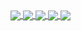 <a href="https://github.com/GamingLiamStudios">
  <img align="center" src="https://github-readme-stats.vercel.app/api?username=GamingLiamStudios&show_icons=true&theme=dark&count_private=true" />
</a>
<a href="https://github.com/GamingLiamStudios">
  <img align="center" src="https://github-readme-stats.vercel.app/api/top-langs/?username=GamingLiamStudios&theme=dark&layout=compact" />
</a>

<a href="https://github.com/DEV0002">
  <img align="center" src="https://github-readme-stats.vercel.app/api?username=DEV0002&show_icons=true&theme=dark&count_private=true" />
  <img align="center" src="https://github-readme-stats.vercel.app/api/top-langs/?username=DEV0002&theme=dark&layout=compact" />
</a>

<a href="https://github.com/anuraghazra/github-readme-stats">
  <img align="center" src="https://github-readme-stats.vercel.app/api/wakatime?username=@GamingLiamStudios&theme=dark&layout=compact" />
</a>

<!--
**GamingLiamStudios/GamingLiamStudios** is a ✨ _special_ ✨ repository because its `README.md` (this file) appears on your GitHub profile.
